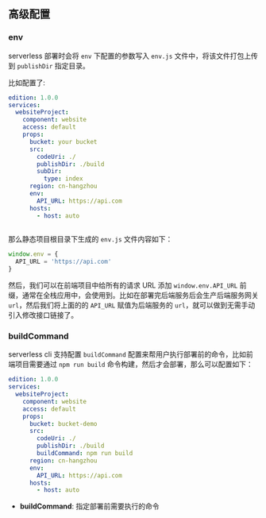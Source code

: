 ## 高级配置

### env

serverless 部署时会将 `env` 下配置的参数写入 `env.js` 文件中，将该文件打包上传到 `publishDir` 指定目录。

比如配置了:

```yaml
edition: 1.0.0
services:
  websiteProject:
    component: website
    access: default
    props:
      bucket: your bucket
      src:
        codeUri: ./
        publishDir: ./build
        subDir:
          type: index
      region: cn-hangzhou
      env: 
        API_URL: https://api.com
      hosts:
        - host: auto
          
```

那么静态项目根目录下生成的 `env.js` 文件内容如下：

```js
window.env = {
  API_URL = 'https://api.com'
}
```

然后，我们可以在前端项目中给所有的请求 URL 添加 `window.env.API_URL` 前缀，通常在全栈应用中，会使用到。比如在部署完后端服务后会生产后端服务网关 `url`，然后我们将上面的的 `API_URL` 赋值为后端服务的 `url`，就可以做到无需手动引入修改接口链接了。

###  buildCommand

serverless cli 支持配置 `buildCommand` 配置来帮用户执行部署前的命令，比如前端项目需要通过 `npm run build` 命令构建，然后才会部署，那么可以配置如下：

```yaml
edition: 1.0.0
services:
  websiteProject:
    component: website
    access: default
    props:
      bucket: bucket-demo
      src:
        codeUri: ./
        publishDir: ./build
        buildCommand: npm run build
      region: cn-hangzhou
      env: 
        API_URL: https://api.com
      hosts:
        - host: auto
```

- **buildCommand**: 指定部署前需要执行的命令
